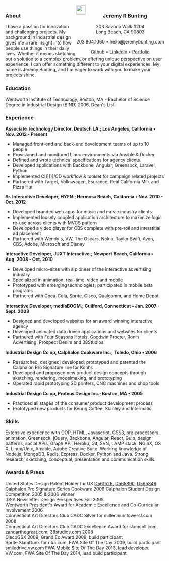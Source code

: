 <style media="screen">
	.container {
		text-align: center
	}
  img {
      float: left;
      height: 30px;
      width: 30px;
	  display: inline-block;
  }
  .address {
      float: right;
  }
</style>
<div class="container">
    <div class="address">
      <img src="https://raw.githubusercontent.com/qbunt/resume/master/logo.svg" alt="" />
      <h3>Jeremy R Bunting</h3>
      <p>203 Savona Walk #204<br> Long Beach, CA 90803</p>
      <p>203.804.1060 &bull; hello@jeremybunting.com</p>
      <a href="http://github.com/qbunt">Github</a> &bull; <a href="https://www.linkedin.com/in/jeremybunting">LinkedIn</a> &bull; <a href="http://work.jeremybunting.com">Portfolio</a>
    </div>
</div>

### About
I have a passion for innovation and challenging projects.  My background in industrial design gives me a rare insight into how people use things in their daily lives.  Whether it means sketching out a solution to a complex problem, or offering unique perspective on user experience, I can offer something different to your digital experiences. My name is Jeremy Bunting, and I'm eager to work with you to make your projects shine.

### Education
Wentworth Institute of Technology, Boston, MA - Bachelor of Science Degree in Industrial Design (BIND) 2006, Dean's List

### Experience
**Associate Technology Director, Deutsch LA.; Los Angeles, California &bull; Nov. 2012 - Present**
* Managed front-end and back-end development teams of up to 10 people
* Provisioned and monitored Linux environments via Ansible & Docker
* Defined and wrote technical specifications for agency clients
* Developed applications with Backbone, Angular, Greensock, Laravel, Python
* Implemented CI]]]]]/CD workflow & toolset for campaign related projects
* Partnered with Target, Volkswagen, Esurance, Real California Milk and Pizza Hut

**Sr. Interactive Developer, HYFN.; Hermosa Beach, California &bull; Nov. 2010 - Oct. 2012**
* Developed branded web apps for music and movie industry clients
* Implemented loosely coupled application architecture to maximize logic re-use across clients with MVCS pattern
* Developed a video player for CBS complete with pre-roll and interstitial ad placement
* Partnered with Wendy's, VW, The Oscars, Nokia, Taylor Swift, Avon, CBS, Adobe, Microsoft and Disney

**Interactive Developer, JUXT Interactive.; Newport Beach, California &bull; Aug. 2008 - Oct. 2010**
* Developed micro-sites with a pioneer of the interactive advertising industry
* Specialized in animation, real-time, video and mobile
* Prototyped with emerging technologies, participated in mobile beta programs
* Partnered with Coca-Cola, Sprite, Cisco, Qualcomm, and Home Depot

**Interactive Developer, mediaBOOM.; Guilford, Connecticut &bull; Jan. 2007 - Sept. 2008**
* Designed and developed websites for an award winning interactive agency
* Developed animated data driven applications and websites for clients
* Partnered with Four Seasons Hotels, Goodwin Procter, Ronin Advertising, Prospect Denim and 38Studios.

**Industrial Design Co op, Calphalon Cookware Inc.; Toledo, Ohio &bull; 2006**
* Researched, designed, developed, prototyped and patented the Calphalon Pro Signature line for Kohl's
* Developed and proposed new product design concepts through sketching, rendering, modelmaking, and prototyping
* Operated rapid prototyping 3D printers, CNC machines and shop tools

**Industrial Design Co op, Proteus Design Inc.; Boston, MA &bull; 2005**
* Practiced all stages of the consumer product development process
* Prototyped new products for Keurig Coffee, Stanley and Intermatic

### Skills
Extensive experience with OOP, HTML, Javascript, CSS3, pre-processors, animation, Greensock, jQuery, Backbone, Angular, React, Gulp, design patterns, social APIs, Graph API, Heroku, Git, SVN, LAMP stack, NGinX, OS X, Linux/Unix, Ansible, Adobe Creative Suite. Working knowledge of Node.js, MongoDB, Redis, Express, Docker, Python and Java. Strong research, sketching, conceptual, presentation and communication skills.

### Awards & Press
United States Design Patent Holder for US [D561526](https://www.google.co.ve/patents/USD561526), [D565890](https://www.google.co.ve/patents/USD565890), [D565346](https://www.google.co.ve/patents/USD565346) Calphalon Pro Signature Series Cookware 2006
Calphalon Student Design Competition 2005 & 2006 winner  
IDSA Newsletter Design Perspectives Fall 2005  
Wentworth President's Award for Academic Excellence and Co-Curricular Involvement 2006  
Connecticut Art Directors Club CADC Silver for millenniumtowersf.com 2008  
Connecticut Art Directors Club CADC Excellence Award for slamcoll.com, zandarthegreat.com, 38studios.com 2008   
CiscoGSX 2009, Grand Ex Award 2009, build participant  
Sprite SlamDunk for nba.com, FWA Site Of The Day 2009, build participant   
smiledrive.vw.com FWA Mobile Site Of The Day 2013, lead developer  
VW.com, FWA Site Of The Day 2014, lead build participant  
